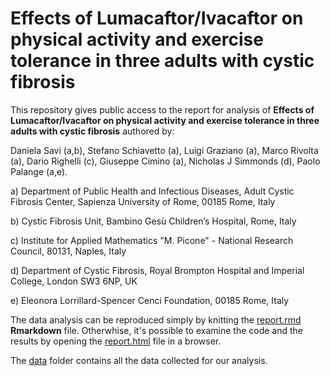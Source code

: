 # Effects of Lumacaftor/Ivacaftor on physical activity and exercise tolerance in three adults with cystic fibrosis

This repository gives public access to the report for analysis of **Effects of Lumacaftor/Ivacaftor on physical activity and exercise tolerance in three adults with cystic fibrosis** 
authored by:

Daniela Savi (a,b), Stefano Schiavetto (a), Luigi Graziano (a), Marco Rivolta (a), Dario Righelli (c), Giuseppe Cimino (a), Nicholas J Simmonds (d), Paolo Palange (a,e).


a) Department of Public Health and Infectious Diseases, Adult Cystic Fibrosis Center, Sapienza University of Rome, 00185 Rome, Italy 

b) Cystic Fibrosis Unit, Bambino Gesù Children’s Hospital, Rome, Italy

c) Institute for Applied Mathematics "M. Picone" - National Research Council, 80131, Naples, Italy

d) Department of Cystic Fibrosis, Royal Brompton Hospital and Imperial College, London SW3 6NP, UK 

e) Eleonora Lorrillard-Spencer Cenci Foundation, 00185 Rome, Italy

The data analysis can be reproduced simply by knitting the [report.rmd](report.rmd) **Rmarkdown** file.
Otherwhise, it's possible to examine the code and the results by opening the [report.html](report.html) file in a browser.

The [data](data) folder contains all the data collected for our analysis.

